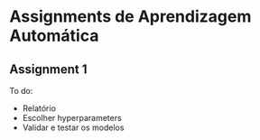 # Assignments de Aprendizagem Automática


## Assignment 1
To do:
- Relatório
- Escolher hyperparameters
- Validar e testar os modelos
